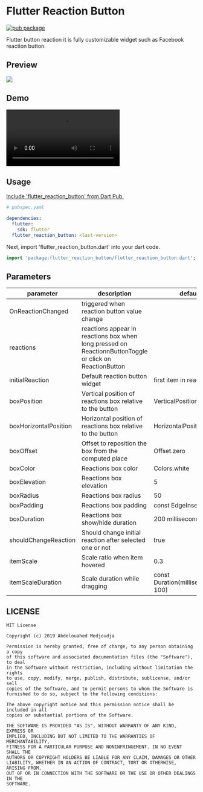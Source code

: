 # Flutter Reaction Button

[![pub package](https://img.shields.io/pub/v/flutter_reaction_button.svg)](https://pub.dartlang.org/packages/flutter_reaction_button)

Flutter button reaction it is fully customizable widget such as Facebook reaction button.

## Preview

<img src="https://github.com/GeekAbdelouahed/flutter-reaction-button/blob/master/images/flutter_reaction_button_preview.png"/>


## Demo

<video src="https://user-images.githubusercontent.com/22131872/171996907-b769d8d4-b137-460b-808f-71e24a4d03a8.mp4"></video>


## Usage

[Include 'flutter_reaction_button' from Dart Pub.](https://pub.dartlang.org/packages/flutter_reaction_button)

```yaml
# pubspec.yaml

dependencies:
  flutter:
    sdk: flutter
  flutter_reaction_button: <last-version>
```

Next, import 'flutter_reaction_button.dart' into your dart code.

```dart
import 'package:flutter_reaction_button/flutter_reaction_button.dart';
```

## Parameters
| parameter                  | description                                                                           | default                                                                                                                                                                               |
| -------------------------- | ------------------------------------------------------------------------------------- | ------------------------------------------------------------------------------------------------------------------------------------------------------------------------------------- |
| OnReactionChanged          | triggered when reaction button value change                                           ||
| reactions                  | reactions appear in reactions box when long pressed on ReactionnButtonToggle or click on ReactionButton ||
| initialReaction            | Default reaction button widget                                                        | first item in reactions list |
| boxPosition                | Vertical position of reactions box relative to the button                             | VerticalPosition.TOP |
| boxHorizontalPosition      | Horizontal position of reactions box relative to the button                           | HorizontalPosition.START |
| boxOffset                  | Offset to reposition the box from the computed place                                  | Offset.zero |
| boxColor                   | Reactions box color                                                                   | Colors.white |
| boxElevation               | Reactions box elevation                                                               | 5 |
| boxRadius                  | Reactions box radius                                                                  | 50 |
| boxPadding                 | Reactions box padding                                                                 | const EdgeInsets.all(0) |
| boxDuration                | Reactions box show/hide duration                                                      | 200 milliseconds |
| shouldChangeReaction       | Should change initial reaction after selected one or not                               | true |
| itemScale                  | Scale ratio when item hovered                                                         | 0.3 |
| itemScaleDuration          | Scale duration while dragging                                                         | const Duration(milliseconds: 100) |


## LICENSE

```legal
MIT License

Copyright (c) 2019 Abdelouahed Medjoudja

Permission is hereby granted, free of charge, to any person obtaining a copy
of this software and associated documentation files (the "Software"), to deal
in the Software without restriction, including without limitation the rights
to use, copy, modify, merge, publish, distribute, sublicense, and/or sell
copies of the Software, and to permit persons to whom the Software is
furnished to do so, subject to the following conditions:

The above copyright notice and this permission notice shall be included in all
copies or substantial portions of the Software.

THE SOFTWARE IS PROVIDED "AS IS", WITHOUT WARRANTY OF ANY KIND, EXPRESS OR
IMPLIED, INCLUDING BUT NOT LIMITED TO THE WARRANTIES OF MERCHANTABILITY,
FITNESS FOR A PARTICULAR PURPOSE AND NONINFRINGEMENT. IN NO EVENT SHALL THE
AUTHORS OR COPYRIGHT HOLDERS BE LIABLE FOR ANY CLAIM, DAMAGES OR OTHER
LIABILITY, WHETHER IN AN ACTION OF CONTRACT, TORT OR OTHERWISE, ARISING FROM,
OUT OF OR IN CONNECTION WITH THE SOFTWARE OR THE USE OR OTHER DEALINGS IN THE
SOFTWARE.
```

